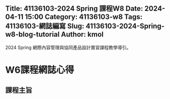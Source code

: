 
 Title: 41136103-2024 Spring 課程W8
 Date: 2024-04-11 15:00
 Category: 41136103-w8
 Tags: 41136103-網誌編寫
 Slug: 41136103-2024-Spring-w8-blog-tutorial
 Author: kmol
---

2024 Spring 網際內容管理與協同產品設計實習課程教學導引。

<!-- PELICAN_END_SUMMARY -->

# W6課程網誌心得


## 課程主旨

